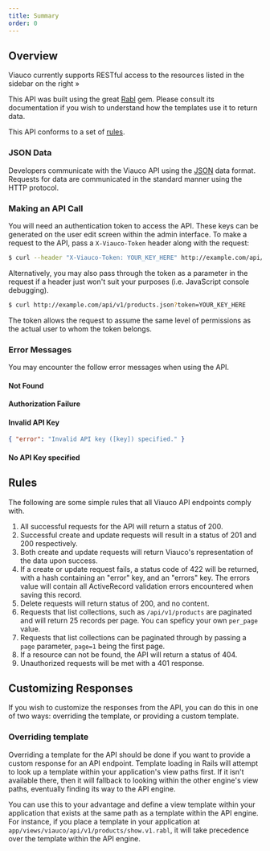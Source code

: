 ```yaml
---
title: Summary
order: 0
---
```


## Overview

Viauco currently supports RESTful access to the resources listed in the sidebar
on the right &raquo;

This API was built using the great [Rabl](https://github.com/nesquena/rabl) gem.
Please consult its documentation if you wish to understand how the templates use
it to return data.

This API conforms to a set of [rules](#rules).

### JSON Data

Developers communicate with the Viauco API using the [JSON](http://www.json.org) data format. Requests for data are communicated in the standard manner using the HTTP protocol.

### Making an API Call

You will need an authentication token to access the API. These keys can be generated on the user edit screen within the admin interface. To make a request to the API, pass a `X-Viauco-Token` header along with the request:

```bash
$ curl --header "X-Viauco-Token: YOUR_KEY_HERE" http://example.com/api/v1/products.json
```


Alternatively, you may also pass through the token as a parameter in the request if a header just won't suit your purposes (i.e. JavaScript console debugging).

```bash
$ curl http://example.com/api/v1/products.json?token=YOUR_KEY_HERE
```

The token allows the request to assume the same level of permissions as the actual user to whom the token belongs.

### Error Messages

You may encounter the follow error messages when using the API.

#### Not Found

<alert type="not_found"></alert>

#### Authorization Failure

<alert type="authorization_failure"></alert>

#### Invalid API Key

<status code="401"></status>
```json
{ "error": "Invalid API key ([key]) specified." }
```

#### No API Key specified

<alert type="no_api_key"></alert>

## Rules

The following are some simple rules that all Viauco API endpoints comply with.

1. All successful requests for the API will return a status of 200.
2. Successful create and update requests will result in a status of 201 and 200 respectively.
3. Both create and update requests will return Viauco\'s representation of the data upon success.
4. If a create or update request fails, a status code of 422 will be returned, with a hash containing an \"error\" key, and an \"errors\" key. The errors value will contain all ActiveRecord validation errors encountered when saving this record.
5. Delete requests will return status of 200, and no content.
6. Requests that list collections, such as `/api/v1/products` are paginated and
   will return 25 records per page. You can speficy your own `per_page` value.
7. Requests that list collections can be paginated through by passing a `page`
   parameter, `page=1` being the first page.
8. If a resource can not be found, the API will return a status of 404.
9. Unauthorized requests will be met with a 401 response.

## Customizing Responses

If you wish to customize the responses from the API, you can do this in one of
two ways: overriding the template, or providing a custom template.

### Overriding template

Overriding a template for the API should be done if you want to provide a custom
response for an API endpoint. Template loading in Rails will attempt to look up
a template within your application's view paths first. If it isn't available
there, then it will fallback to looking within the other engine's view paths,
eventually finding its way to the API engine.

You can use this to your advantage and define a view template within your
application that exists at the same path as a template within the API engine.
For instance, if you place a template in your application at
`app/views/viauco/api/v1/products/show.v1.rabl`, it will take precedence over the
template within the API engine.
